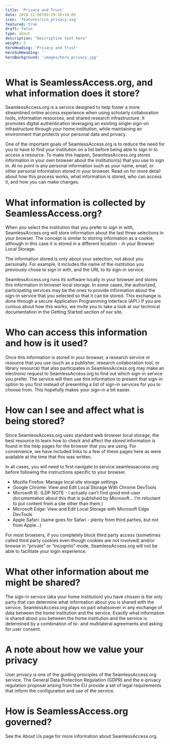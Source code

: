 ```yaml
---
title: 'Privacy and Trust'
date: 2018-12-06T09:29:16+10:00
icon: 'features/icn_privacy.svg'
featured: true
draft: false
type: about
description: "Descriptive text here"
weight: 3
heroHeading: 'Privacy and Trust'
heroSubHeading: ''
heroBackground: 'images/hero_privacy.jpg'
---
```


# What is SeamlessAccess.org, and what information does it store?

SeamlessAccess.org is a service designed to help foster a more streamlined online access experience when using scholarly collaboration tools, information resources, and shared research infrastructure. It promotes digital authentication leveraging an existing single-sign-on infrastructure through your home institution, while maintaining an environment that protects your personal data and privacy.

One of the important goals of SeamlessAccess.org is to reduce the need for you to have to find your institution on a list before being able to sign in to access a resource. To make this happen, SeamlessAccess.org stores information in your own browser about the institution(s) that you use to sign in. At no point is any personal information such as your name, email, or other personal information stored in your browser. Read on for more detail about how this process works, what information is stored, who can access it, and how you can make changes.

# What information is collected by SeamlessAccess.org?

When you select the institution that you prefer to sign in with, SeamlessAccess.org will store information about the last three selections in your browser. The concept is similar to storing information as a cookie, although in this case it is stored in a different location - in your Browser Local Storage.

The information stored is only about your selection, not about you personally. For example, it includes the name of the institution you previously chose to sign in with, and the URL to its sign-in service.

SeamlessAccess.org runs its software locally in your browser and stores this information in browser local storage. In some cases, the authorized, participating services may be the ones to provide information about the sign-in service that you selected so that it can be stored. This exchange is done through a secure Application Programming Interface (API.) If you are curious about how this works, we invite you to take a look at our technical documentation in the Getting Started section of our site.  
   
# Who can access this information and how is it used?

Once this information is stored in your browser, a research service or resource that you use (such as a publisher, research collaboration tool, or library resource)  that also participates in SeamlessAccess.org may make an electronic request to SeamlessAccess.org to find out which sign-in service you prefer. The service will then use this information to present that sign-in option to you first instead of presenting a list of sign-in services for you to choose from. This hopefully makes your sign-in a bit easier.

# How can I see and affect what is being stored?

Since SeamlessAccess.org uses standard web browser local storage, the best resource to learn how to check and affect the stored information is found in the help pages for the browser that you are using. For convenience, we have included links to a few of these pages here as were available at the time that this was written.

In all cases, you will need to first navigate to service.seamlessaccess.org before following the instructions specific to your browser.

* Mozilla Firefox: Manage local site storage settings
* Google Chrome: View and Edit Local Storage With Chrome DevTools
* Microsoft IE: (LDP NOTE - I actually can’t find good end-user documentation about this that is published by Microsoft… I’m reluctant to put content from a site other than them.)
* Microsoft Edge: View and Edit Local Storage with Microsoft Edge DevTools
* Apple Safari: (same goes for Safari - plenty from third parties, but not from Apple…)

For most browsers, if you completely block third party access (sometimes called third party cookies even though cookies are not involved) and/or browse in “private” or “incognito” mode, SeamlessAccess.org will not be able to facilitate your login experience.

# What other information about me might be shared?

The sign-in service (aka your home institution) you have chosen is the only party that can determine what information about you is shared with the service. SeamlessAccess.org plays no part whatsoever in any exchange of data between the home institution and the service. Exactly what information is shared about you between the home institution and the service is determined by a combination of bi- and multilateral agreements and asking for user consent.

# A note about how we value your privacy

User privacy is one of the guiding principles of the SeamlessAccess.org service. The General Data Protection Regulation (GDPR) and the e-privacy regulation proposal arising from the EU provide a set of legal requirements that inform the configuration and use of the service.

# How is SeamlessAccess.org governed?

See the About Us page for more information about SeamlessAccess.org.
